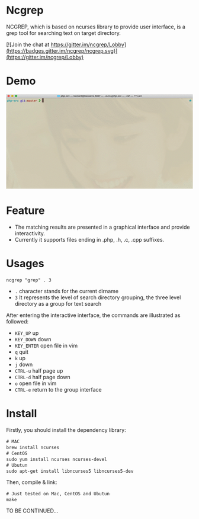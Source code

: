 # Ncgrep
NCGREP, which is based on ncurses library to provide user interface, is a grep tool for searching text on target directory.

[![Join the chat at https://gitter.im/ncgrep/Lobby](https://badges.gitter.im/ncgrep/ncgrep.svg)](https://gitter.im/ncgrep/Lobby)

# Demo
![ncgrep demo](https://github.com/GenialX/assets/blob/master/github.com/ncgrep/ncgrep_demo_5.gif)

# Feature
 - The matching results are presented in a graphical interface and provide interactivity.
 - Currently it supports files ending in .php, .h, .c, .cpp suffixes.

# Usages

```shell
ncgrep "grep" . 3
```

 - `.` character stands for the current dirname
 - `3` It represents the level of search directory grouping, the three level directory as a group for text search

After entering the interactive interface, the commands are illustrated as followed:
 - `KEY_UP`    up
 - `KEY_DOWN`  down
 - `KEY_ENTER` open file in vim
 - `q`         quit
 - `k`         up
 - `j`         down
 - `CTRL-u`    half page up
 - `CTRL-d`    half page down
 - `o`         open file in vim
 - `CTRL-e`    return to the group interface

# Install

Firstly, you should install the dependency library:
```shell
# MAC
brew install ncurses
# CentOS
sudo yum install ncurses ncurses-devel
# Ubutun
sudo apt-get install libncurses5 libncurses5-dev
```

Then, compile & link:
```shell
# Just tested on Mac, CentOS and Ubutun
make
```

TO BE CONTINUED...
